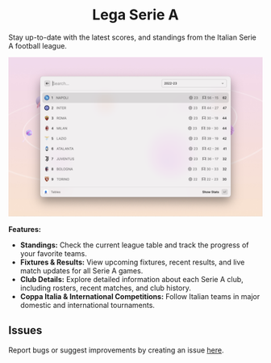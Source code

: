 <p align="center">
  <h1 align="center">Lega Serie A</h1>
</p>

Stay up-to-date with the latest scores, and standings from the Italian Serie A football league.

![Example](./metadata/serie-a-1.png)

**Features:**

* **Standings:** Check the current league table and track the progress of your favorite teams.
* **Fixtures & Results:** View upcoming fixtures, recent results, and live match updates for all Serie A games.
* **Club Details:** Explore detailed information about each Serie A club, including rosters, recent matches, and club history.
* **Coppa Italia & International Competitions:** Follow Italian teams in major domestic and international tournaments.

## Issues

Report bugs or suggest improvements by creating an issue [here](https://github.com/anhthang/raycast-serie-a/issues).
